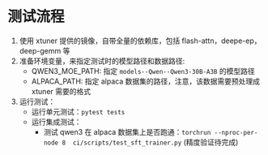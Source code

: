 # 测试流程

1. 使用 xtuner 提供的镜像，自带全量的依赖库，包括 flash-attn，deepe-ep，deep-gemm 等
2. 准备环境变量，来指定测试时的模型路径和数据路径:
    - QWEN3_MOE_PATH: 指定 `models--Qwen--Qwen3-30B-A3B` 的模型路径
    - ALPACA_PATH: 指定 alpaca 数据集的路径，注意，该数据需要预处理成 xtuner 需要的格式
3. 运行测试：
    - 运行单元测试：`pytest tests`
    - 运行集成测试：
        - 测试 qwen3 在 alpaca 数据集上是否跑通：`torchrun --nproc-per-node 8  ci/scripts/test_sft_trainer.py` (精度验证待完成)
